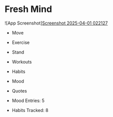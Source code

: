 # Fresh Mind

![App Screenshot][Screenshot 2025-04-01 022127](https://github.com/user-attachments/assets/991af36a-34f7-4b20-b95e-faf8d70f1551)


- Move  
- Exercise  
- Stand  

- Workouts  
- Habits  
- Mood  
- Quotes  

- Mood Entries: 5  
- Habits Tracked: 8  
